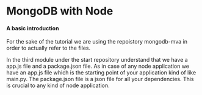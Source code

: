 # MongoDB with Node

#### A basic introduction

For the sake of the tutorial we are using the repoistory mongodb-mva in order to actually refer to the files. 

In the third module under the start repository understand that we have a app.js file and a package.json file. As in case of any node application we have an app.js file which is the starting point of your application kind of like main.py. The package.json file is a json file for all your dependencies. This is crucial to any kind of node application.

